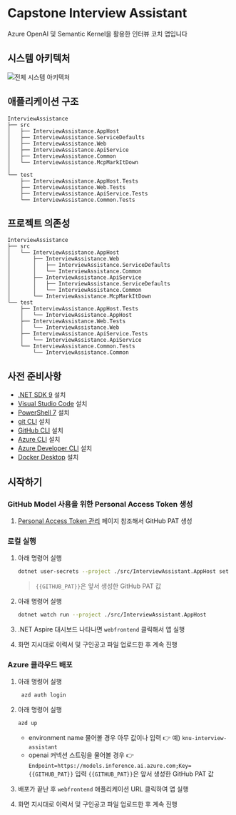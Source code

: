 # Capstone Interview Assistant

Azure OpenAI 및 Semantic Kernel을 활용한 인터뷰 코치 앱입니다

## 시스템 아키텍처

![전체 시스템 아키텍처](./images/architecture.png)

## 애플리케이션 구조

```text
InterviewAssistance
├── src
│   ├── InterviewAssistance.AppHost
│   ├── InterviewAssistance.ServiceDefaults
│   ├── InterviewAssistance.Web
│   ├── InterviewAssistance.ApiService
│   ├── InterviewAssistance.Common
│   └── InterviewAssistance.McpMarkItDown
│
└── test
    ├── InterviewAssistance.AppHost.Tests
    ├── InterviewAssistance.Web.Tests
    ├── InterviewAssistance.ApiService.Tests
    └── InterviewAssistance.Common.Tests
```

## 프로젝트 의존성

```text
InterviewAssistance
├── src
│   └── InterviewAssistance.AppHost
│       ├── InterviewAssistance.Web
│       │   ├── InterviewAssistance.ServiceDefaults
│       │   └── InterviewAssistance.Common
│       ├── InterviewAssistance.ApiService
│       │   ├── InterviewAssistance.ServiceDefaults
│       │   └── InterviewAssistance.Common
│       └── InterviewAssistance.McpMarkItDown
└── test
    ├── InterviewAssistance.AppHost.Tests
    │   └── InterviewAssistance.AppHost
    ├── InterviewAssistance.Web.Tests
    │   └── InterviewAssistance.Web
    ├── InterviewAssistance.ApiService.Tests
    │   └── InterviewAssistance.ApiService
    └── InterviewAssistance.Common.Tests
        └── InterviewAssistance.Common
```

## 사전 준비사항

- [.NET SDK 9](https://dotnet.microsoft.com/download/dotnet/9.0) 설치
- [Visual Studio Code](https://code.visualstudio.com/) 설치
- [PowerShell 7](https://learn.microsoft.com/powershell/scripting/install/installing-powershell) 설치
- [git CLI](https://git-scm.com/downloads) 설치
- [GitHub CLI](https://cli.github.com/) 설치
- [Azure CLI](https://learn.microsoft.com/cli/azure/install-azure-cli) 설치
- [Azure Developer CLI](https://learn.microsoft.com/azure/developer/azure-developer-cli/install-azd) 설치
- [Docker Desktop](https://docs.docker.com/get-started/introduction/get-docker-desktop/) 설치

## 시작하기

### GitHub Model 사용을 위한 Personal Access Token 생성

1. [Personal Access Token 관리](https://docs.github.com/ko/authentication/keeping-your-account-and-data-secure/managing-your-personal-access-tokens#personal-access-token-classic-%EB%A7%8C%EB%93%A4%EA%B8%B0) 페이지 참조해서 GitHub PAT 생성

### 로컬 실행

1. 아래 명령어 실행

    ```bash
    dotnet user-secrets --project ./src/InterviewAssistant.AppHost set ConnectionStrings:openai "Endpoint=https://models.inference.ai.azure.com;Key={{GITHUB_PAT}}"
    ```

   > `{{GITHUB_PAT}}`은 앞서 생성한 GitHub PAT 값

1. 아래 명령어 실행

    ```bash
    dotnet watch run --project ./src/InterviewAssistant.AppHost
    ```

1. .NET Aspire 대시보드 나타나면 `webfrontend` 클릭해서 앱 실행
1. 화면 지시대로 이력서 및 구인공고 파일 업로드한 후 계속 진행

### Azure 클라우드 배포

1. 아래 명령어 실행

    ```bash
     azd auth login
    ```

1. 아래 명령어 실행

    ```bash
    azd up
    ```

   -  environment name 물어볼 경우 아무 값이나 입력 👉 예) `knu-interview-assistant`
   -  openai 커넥션 스트링을 물어볼 경우 👉 `Endpoint=https://models.inference.ai.azure.com;Key={{GITHUB_PAT}}` 입력 `{{GITHUB_PAT}}`은 앞서 생성한 GitHub PAT 값

1. 배포가 끝난 후 `webfrontend` 애플리케이션 URL 클릭하여 앱 실행
1. 화면 지시대로 이력서 및 구인공고 파일 업로드한 후 계속 진행